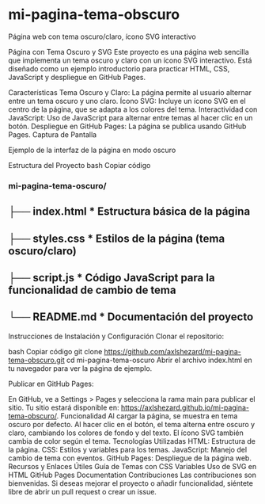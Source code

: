 # mi-pagina-tema-obscuro
Página web con tema oscuro/claro, ícono SVG interactivo 


Página con Tema Oscuro y SVG
Este proyecto es una página web sencilla que implementa un tema oscuro y claro con un ícono SVG interactivo. Está diseñado como un ejemplo introductorio para practicar HTML, CSS, JavaScript y despliegue en GitHub Pages.

Características
Tema Oscuro y Claro: La página permite al usuario alternar entre un tema oscuro y uno claro.
Ícono SVG: Incluye un ícono SVG en el centro de la página, que se adapta a los colores del tema.
Interactividad con JavaScript: Uso de JavaScript para alternar entre temas al hacer clic en un botón.
Despliegue en GitHub Pages: La página se publica usando GitHub Pages.
Captura de Pantalla

Ejemplo de la interfaz de la página en modo oscuro

Estructura del Proyecto
bash
Copiar código


### mi-pagina-tema-oscuro/


## ├── index.html       * Estructura básica de la página

## ├── styles.css       * Estilos de la página (tema oscuro/claro)

## ├── script.js        * Código JavaScript para la funcionalidad de cambio de tema

## └── README.md        * Documentación del proyecto

Instrucciones de Instalación y Configuración
Clonar el repositorio:

bash
Copiar código
git clone  https://github.com/axlshezard/mi-pagina-tema-obscuro.git
cd mi-pagina-tema-oscuro
Abrir el archivo index.html en tu navegador para ver la página de ejemplo.

Publicar en GitHub Pages:

En GitHub, ve a Settings > Pages y selecciona la rama main para publicar el sitio.
Tu sitio estará disponible en: https://axlshezard.github.io/mi-pagina-tema-obscuro/.
Funcionalidad
Al cargar la página, se muestra en tema oscuro por defecto.
Al hacer clic en el botón, el tema alterna entre oscuro y claro, cambiando los colores de fondo y del texto.
El ícono SVG también cambia de color según el tema.
Tecnologías Utilizadas
HTML: Estructura de la página.
CSS: Estilos y variables para los temas.
JavaScript: Manejo del cambio de tema con eventos.
GitHub Pages: Despliegue de la página web.
Recursos y Enlaces Útiles
Guía de Temas con CSS Variables
Uso de SVG en HTML
GitHub Pages Documentation
Contribuciones
Las contribuciones son bienvenidas. Si deseas mejorar el proyecto o añadir funcionalidad, siéntete libre de abrir un pull request o crear un issue.

